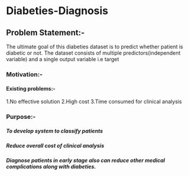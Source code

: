 # Diabeties-Diagnosis
## Problem Statement:-
The ultimate goal of this diabeties dataset is to predict whether patient is diabetic or not.
The dataset consists of multiple predictors(independent variable) and a single output variable i.e target
### Motivation:-
#### Existing problems:-
1.No effective solution
2.High cost
3.Time consumed for clinical analysis
### Purpose:-
##### To develop system to classify patients
##### Reduce overall cost of clinical analysis
##### Diagnose patients in early stage also  can reduce other medical complications along with diabeties.
